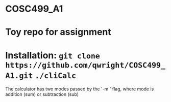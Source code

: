 # COSC499_A1
Toy repo for assignment
======
**Installation:** 
 `git clone https://github.com/qwright/COSC499_A1.git`
 `./cliCalc`
 ======
 The calculator has two modes passed by the '-m <mode> ' flag, where mode is addition (sum) or subtraction (sub)
